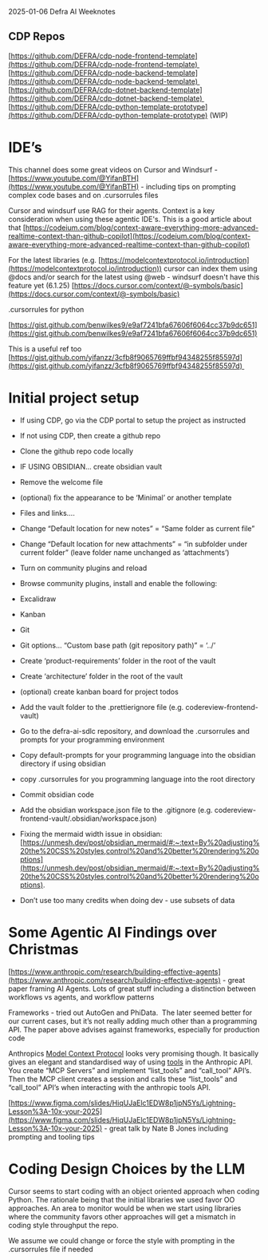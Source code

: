 

2025-01-06 Defra AI Weeknotes

## CDP Repos 

[https://github.com/DEFRA/cdp-node-frontend-template](https://github.com/DEFRA/cdp-node-frontend-template) 
[https://github.com/DEFRA/cdp-node-backend-template](https://github.com/DEFRA/cdp-node-backend-template) 
[https://github.com/DEFRA/cdp-dotnet-backend-template](https://github.com/DEFRA/cdp-dotnet-backend-template) 
[https://github.com/DEFRA/cdp-python-template-prototype](https://github.com/DEFRA/cdp-python-template-prototype) (WIP) 

# IDE’s

This channel does some great videos on Cursor and Windsurf - [https://www.youtube.com/@YifanBTH](https://www.youtube.com/@YifanBTH) - including tips on prompting complex code bases and on .cursorrules files

Cursor and windsurf use RAG for their agents. Context is a key consideration when using these agentic IDE's. This is a good article about that [https://codeium.com/blog/context-aware-everything-more-advanced-realtime-context-than-github-copilot](https://codeium.com/blog/context-aware-everything-more-advanced-realtime-context-than-github-copilot)

For the latest libraries (e.g. [https://modelcontextprotocol.io/introduction](https://modelcontextprotocol.io/introduction)) cursor can index them using @docs and/or search for the latest using @web - windsurf doesn't have this feature yet (6.1.25) [https://docs.cursor.com/context/@-symbols/basic](https://docs.cursor.com/context/@-symbols/basic)

.cursorrules for python

[https://gist.github.com/benwilkes9/e9af7241bfa67606f6064cc37b9dc651](https://gist.github.com/benwilkes9/e9af7241bfa67606f6064cc37b9dc651)

This is a useful ref too [https://gist.github.com/yifanzz/3cfb8f9065769ffbf94348255f85597d](https://gist.github.com/yifanzz/3cfb8f9065769ffbf94348255f85597d) 


# Initial project setup

- If using CDP, go via the CDP portal to setup the project as instructed
- If not using CDP, then create a github repo
- Clone the github repo code locally
- IF USING OBSIDIAN… create obsidian vault
- Remove the welcome file
- (optional) fix the appearance to be ‘Minimal’ or another template
- Files and links….
- Change “Default location for new notes” = “Same folder as current file”
- Change “Default location for new attachments” = “in subfolder under current folder” (leave folder name unchanged as ‘attachments’)
- Turn on community plugins and reload
- Browse community plugins, install and enable the following:
- Excalidraw
- Kanban
- Git

- Git options… “Custom base path (git repository path)” = ‘../’
- Create ‘product-requirements’ folder in the root of the vault
- Create ‘architecture’ folder in the root of the vault
- (optional) create kanban board for project todos
- Add the vault folder to the .prettierignore file (e.g. codereview-frontend-vault)
- Go to the defra-ai-sdlc repository, and download the .cursorrules and prompts for your programming environment
- Copy default-prompts for your programming language into the obsidian directory if using obsidian
- copy .cursorrules for you programming language into the root directory
- Commit obsidian code
- Add the obsidian workspace.json file to the .gitignore (e.g. codereview-frontend-vault/.obsidian/workspace.json)
- Fixing the mermaid width issue in obsidian: [https://unmesh.dev/post/obsidian_mermaid/#:~:text=By%20adjusting%20the%20CSS%20styles,control%20and%20better%20rendering%20options](https://unmesh.dev/post/obsidian_mermaid/#:~:text=By%20adjusting%20the%20CSS%20styles,control%20and%20better%20rendering%20options).
- Don’t use too many credits when doing dev - use subsets of data

# Some Agentic AI Findings over Christmas

[https://www.anthropic.com/research/building-effective-agents](https://www.anthropic.com/research/building-effective-agents) - great paper framing AI Agents. Lots of great stuff including a distinction between workflows vs agents, and workflow patterns

Frameworks - tried out AutoGen and PhiData.  The later seemed better for our current cases, but it’s not really adding much other than a programming API. The paper above advises against frameworks, especially for production code 

Anthropics [Model Context Protocol](https://modelcontextprotocol.io/introduction) looks very promising though. It basically gives an elegant and standardised way of using [tools](https://docs.anthropic.com/en/docs/build-with-claude/tool-use) in the Anthropic API. You create “MCP Servers” and implement “list_tools” and “call_tool” API’s. Then the MCP client creates a session and calls these “list_tools” and “call_tool” API’s when interacting with the anthropic tools API. 

[https://www.figma.com/slides/HiqUJaElc1EDW8p1jpN5Ys/Lightning-Lesson%3A-10x-your-2025](https://www.figma.com/slides/HiqUJaElc1EDW8p1jpN5Ys/Lightning-Lesson%3A-10x-your-2025) - great talk by Nate B Jones including prompting and tooling tips


# Coding Design Choices by the LLM

Cursor seems to start coding with an object oriented approach when coding Python. The rationale being that the initial libraries we used favor OO approaches. An area to monitor would be when we start using libraries where the community favors other approaches will get a mismatch in coding style throughput the repo.

We assume we could change or force the style with prompting in the .cursorrules file if needed